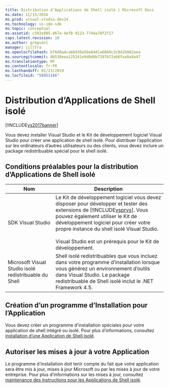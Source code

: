 ```yaml
---
title: Distribution d’Applications de Shell isolé | Microsoft Docs
ms.date: 11/15/2016
ms.prod: visual-studio-dev14
ms.technology: vs-ide-sdk
ms.topic: conceptual
ms.assetid: c503a985-d67a-4ef8-9123-7744a78f2f17
caps.latest.revision: 10
ms.author: gregvanl
manager: jillfra
ms.openlocfilehash: bf0d8a4cab8d30a56e84d1a6869c2c842b982aea
ms.sourcegitcommit: 8b538eea125241e9d6d8b7297b72a66faa9a4a47
ms.translationtype: MT
ms.contentlocale: fr-FR
ms.lasthandoff: 01/23/2019
ms.locfileid: "58953166"
---
```

# <a name="distributing-isolated-shell-applications"></a>Distribution d’Applications de Shell isolé
[!INCLUDE[vs2017banner](../includes/vs2017banner.md)]

Vous devez installer Visual Studio et le Kit de développement logiciel Visual Studio pour créer une application de shell isolé. Pour distribuer l’application sur les ordinateurs d’autres utilisateurs ou des clients, vous devez inclure un package redistribuable spécial pour le shell isolé.  
  
## <a name="prerequisites-for-distributing-isolated-shell-applications"></a>Conditions préalables pour la distribution d’Applications de Shell isolé  
  
|Nom|Description|  
|----------|-----------------|  
|SDK Visual Studio|Le Kit de développement logiciel vous devez disposer pour développer et tester des extensions de [!INCLUDE[vsprvs](../includes/vsprvs-md.md)]. Vous pouvez également utiliser le Kit de développement logiciel pour créer votre propre instance du shell isolé Visual Studio.<br /><br /> Visual Studio est un prérequis pour le Kit de développement.|  
|Microsoft Visual Studio isolé redistribuable du Shell|Shell isolé redistribuables que vous incluez dans votre programme d’installation lorsque vous générez un environnement d’outils dans Visual Studio. Le package redistribuable de Shell isolé inclut le .NET Framework 4.5.|  
  
## <a name="creating-an-installation-program-for-the-application"></a>Création d’un programme d’Installation pour l’Application  
 Vous devez créer un programme d’installation spéciales pour votre application de shell intégré ou isolé. Pour plus d’informations, consultez [installation d’une Application de Shell isolé](../extensibility/installing-an-isolated-shell-application.md).  
  
## <a name="allowing-for-updates-to-your-application"></a>Autoriser les mises à jour à votre Application  
 Le programme d’installation doit tenir compte du fait que votre application sera être mis à jour, mises à jour Microsoft ou par les mises à jour de votre entreprise. Pour plus d’informations sur les mises à jour, consultez [maintenance des instructions pour les Applications de Shell isolé](../extensibility/servicing-guidelines-for-isolated-shell-applications.md).
